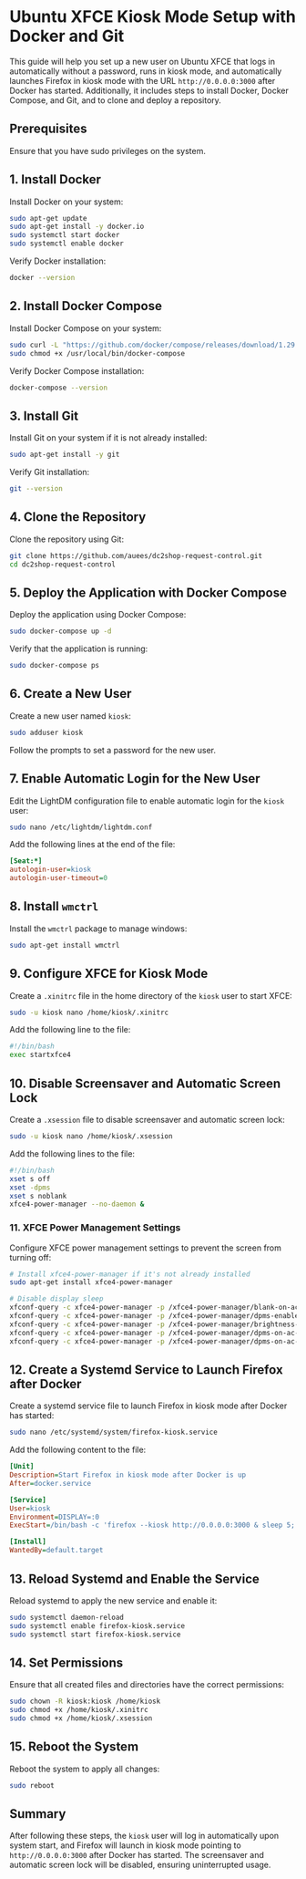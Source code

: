 
# Ubuntu XFCE Kiosk Mode Setup with Docker and Git

This guide will help you set up a new user on Ubuntu XFCE that logs in automatically without a password, runs in kiosk mode, and automatically launches Firefox in kiosk mode with the URL `http://0.0.0.0:3000` after Docker has started. Additionally, it includes steps to install Docker, Docker Compose, and Git, and to clone and deploy a repository.

## Prerequisites

Ensure that you have sudo privileges on the system.

## 1. Install Docker

Install Docker on your system:

```sh
sudo apt-get update
sudo apt-get install -y docker.io
sudo systemctl start docker
sudo systemctl enable docker
```

Verify Docker installation:

```sh
docker --version
```

## 2. Install Docker Compose

Install Docker Compose on your system:

```sh
sudo curl -L "https://github.com/docker/compose/releases/download/1.29.2/docker-compose-$(uname -s)-$(uname -m)" -o /usr/local/bin/docker-compose
sudo chmod +x /usr/local/bin/docker-compose
```

Verify Docker Compose installation:

```sh
docker-compose --version
```

## 3. Install Git

Install Git on your system if it is not already installed:

```sh
sudo apt-get install -y git
```

Verify Git installation:

```sh
git --version
```

## 4. Clone the Repository

Clone the repository using Git:

```sh
git clone https://github.com/auees/dc2shop-request-control.git
cd dc2shop-request-control
```

## 5. Deploy the Application with Docker Compose

Deploy the application using Docker Compose:

```sh
sudo docker-compose up -d
```

Verify that the application is running:

```sh
sudo docker-compose ps
```

## 6. Create a New User

Create a new user named `kiosk`:

```sh
sudo adduser kiosk
```

Follow the prompts to set a password for the new user.

## 7. Enable Automatic Login for the New User

Edit the LightDM configuration file to enable automatic login for the `kiosk` user:

```sh
sudo nano /etc/lightdm/lightdm.conf
```

Add the following lines at the end of the file:

```ini
[Seat:*]
autologin-user=kiosk
autologin-user-timeout=0
```

## 8. Install `wmctrl`

Install the `wmctrl` package to manage windows:

```sh
sudo apt-get install wmctrl
```

## 9. Configure XFCE for Kiosk Mode

Create a `.xinitrc` file in the home directory of the `kiosk` user to start XFCE:

```sh
sudo -u kiosk nano /home/kiosk/.xinitrc
```

Add the following line to the file:

```sh
#!/bin/bash
exec startxfce4
```

## 10. Disable Screensaver and Automatic Screen Lock

Create a `.xsession` file to disable screensaver and automatic screen lock:

```sh
sudo -u kiosk nano /home/kiosk/.xsession
```

Add the following lines to the file:

```sh
#!/bin/bash
xset s off
xset -dpms
xset s noblank
xfce4-power-manager --no-daemon &
```

### 11. XFCE Power Management Settings

Configure XFCE power management settings to prevent the screen from turning off:

```sh
# Install xfce4-power-manager if it's not already installed
sudo apt-get install xfce4-power-manager

# Disable display sleep
xfconf-query -c xfce4-power-manager -p /xfce4-power-manager/blank-on-ac -s 0
xfconf-query -c xfce4-power-manager -p /xfce4-power-manager/dpms-enabled -s false
xfconf-query -c xfce4-power-manager -p /xfce4-power-manager/brightness-on-ac -s 100
xfconf-query -c xfce4-power-manager -p /xfce4-power-manager/dpms-on-ac-sleep -s 0
xfconf-query -c xfce4-power-manager -p /xfce4-power-manager/dpms-on-ac-off -s 0
```

## 12. Create a Systemd Service to Launch Firefox after Docker

Create a systemd service file to launch Firefox in kiosk mode after Docker has started:

```sh
sudo nano /etc/systemd/system/firefox-kiosk.service
```

Add the following content to the file:

```ini
[Unit]
Description=Start Firefox in kiosk mode after Docker is up
After=docker.service

[Service]
User=kiosk
Environment=DISPLAY=:0
ExecStart=/bin/bash -c 'firefox --kiosk http://0.0.0.0:3000 & sleep 5; wmctrl -a Firefox'

[Install]
WantedBy=default.target
```

## 13. Reload Systemd and Enable the Service

Reload systemd to apply the new service and enable it:

```sh
sudo systemctl daemon-reload
sudo systemctl enable firefox-kiosk.service
sudo systemctl start firefox-kiosk.service
```

## 14. Set Permissions

Ensure that all created files and directories have the correct permissions:

```sh
sudo chown -R kiosk:kiosk /home/kiosk
sudo chmod +x /home/kiosk/.xinitrc
sudo chmod +x /home/kiosk/.xsession
```

## 15. Reboot the System

Reboot the system to apply all changes:

```sh
sudo reboot
```

## Summary

After following these steps, the `kiosk` user will log in automatically upon system start, and Firefox will launch in kiosk mode pointing to `http://0.0.0.0:3000` after Docker has started. The screensaver and automatic screen lock will be disabled, ensuring uninterrupted usage.
